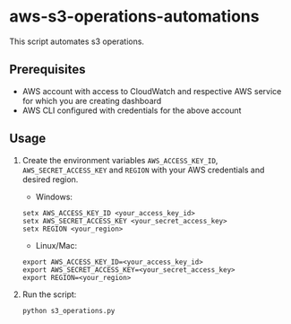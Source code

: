 # aws-s3-operations-automations

This script automates s3 operations.

## Prerequisites

* AWS account with access to CloudWatch and respective AWS service for which you are creating dashboard
* AWS CLI configured with credentials for the above account

## Usage

1. Create the environment variables `AWS_ACCESS_KEY_ID`, `AWS_SECRET_ACCESS_KEY` and `REGION` with your AWS credentials and desired region.
    - Windows:
    ```
    setx AWS_ACCESS_KEY_ID <your_access_key_id>
    setx AWS_SECRET_ACCESS_KEY <your_secret_access_key>
    setx REGION <your_region>
    ```
    - Linux/Mac:
    ```
    export AWS_ACCESS_KEY_ID=<your_access_key_id>
    export AWS_SECRET_ACCESS_KEY=<your_secret_access_key>
    export REGION=<your_region>
    ```

2. Run the script:
    ```
    python s3_operations.py
    ```